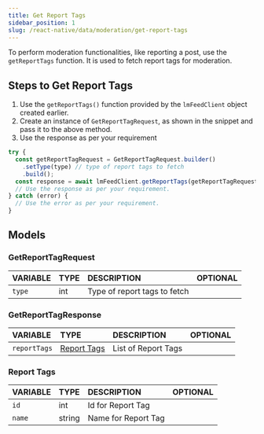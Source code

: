 ```yaml
---
title: Get Report Tags
sidebar_position: 1
slug: /react-native/data/moderation/get-report-tags
---
```


To perform moderation functionalities, like reporting a post, use the `getReportTags` function. It is used to fetch report tags for moderation.

## Steps to Get Report Tags

1. Use the `getReportTags()` function provided by the `lmFeedClient` object created earlier.
2. Create an instance of `GetReportTagRequest`, as shown in the snippet and pass it to the above method.
3. Use the response as per your requirement

```js
try {
  const getReportTagRequest = GetReportTagRequest.builder()
    .setType(type) // type of report tags to fetch
    .build();
  const response = await lmFeedClient.getReportTags(getReportTagRequest);
  // Use the response as per your requirement.
} catch (error) {
  // Use the error as per your requirement.
}
```

## Models

### GetReportTagRequest

| **VARIABLE** | **TYPE** | **DESCRIPTION**              | **OPTIONAL** |
| :----------- | :------- | :--------------------------- | :----------: |
| `type`       | int      | Type of report tags to fetch |              |

### GetReportTagResponse

| **VARIABLE** | **TYPE**                                                     | **DESCRIPTION**     | **OPTIONAL** |
| :----------- | :----------------------------------------------------------- | :------------------ | :----------: |
| `reportTags` | [Report Tags](../Moderation/get-report-tags.md/#report-tags) | List of Report Tags |              |

### Report Tags

| **VARIABLE** | **TYPE** | **DESCRIPTION**     | **OPTIONAL** |
| :----------- | :------- | :------------------ | :----------: |
| `id`         | int      | Id for Report Tag   |              |
| `name`       | string   | Name for Report Tag |              |

